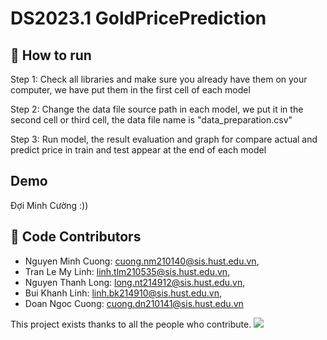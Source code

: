 # DS2023.1 GoldPricePrediction
## 🚀 How to run
Step 1: Check all libraries and make sure you already have them on your computer, we have put them in the first cell of each model 

Step 2: Change the data file source path in each model, we put it in the second cell or third cell, the data file name is "data_preparation.csv"

Step 3: Run model, the result evaluation and graph for compare actual and predict price in train and test appear at the end of each model

## Demo
Đợi Minh Cường :)) 

## 🤝  Code Contributors
- Nguyen Minh Cuong: cuong.nm210140@sis.hust.edu.vn,
- Tran Le My Linh: linh.tlm210535@sis.hust.edu.vn, 
- Nguyen Thanh Long: long.nt214912@sis.hust.edu.vn, 
- Bui Khanh Linh: linh.bk214910@sis.hust.edu.vn,
- Doan Ngoc Cuong: cuong.dn210141@sis.hust.edu.vn

This project exists thanks to all the people who contribute.
<a href="https://github.com/lavibula/ML20222.PredictionBitcoin/graphs/contributors"><img src="https://opencollective.com/ml20222predictionbitcoin/contributors.svg?width=890&button=false" /></a>
